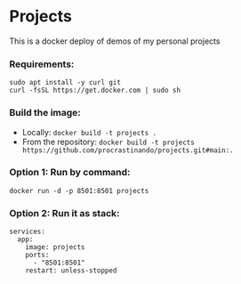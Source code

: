 # Projects
This is a docker deploy of demos of my personal projects

### Requirements:
```
sudo apt install -y curl git
curl -fsSL https://get.docker.com | sudo sh
```
### Build the image:
- Locally: `docker build -t projects .`
- From the repository: `docker build -t projects https://github.com/procrastinando/projects.git#main:.`
### Option 1: Run by command:
```
docker run -d -p 8501:8501 projects
```
### Option 2: Run it as stack:
```
services:
  app:
    image: projects
    ports:
      - "8501:8501"
    restart: unless-stopped
```
